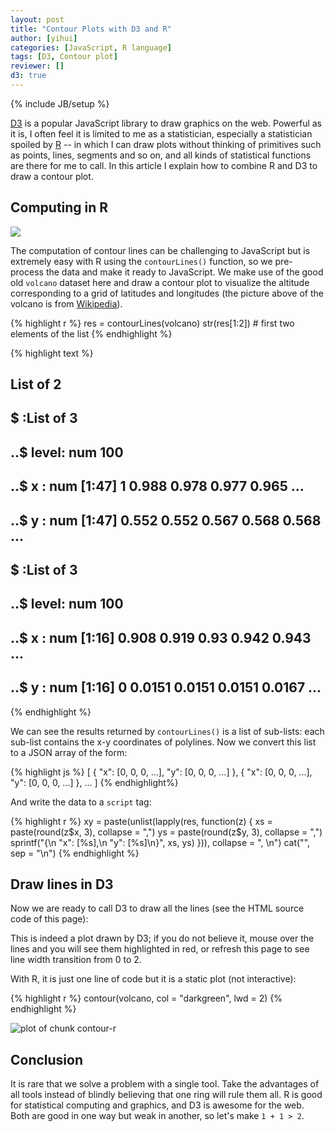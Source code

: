 ```yaml
---
layout: post
title: "Contour Plots with D3 and R"
author: [yihui]
categories: [JavaScript, R language]
tags: [D3, Contour plot]
reviewer: []
d3: true
---
```

{% include JB/setup %}

[D3](https://github.com/mbostock/d3) is a popular JavaScript library to draw graphics on the web. Powerful as it is, I often feel it is limited to me as a statistician, especially a statistician spoiled by [R](http://www.r-project.org) -- in which I can draw plots without thinking of primitives such as points, lines, segments and so on, and all kinds of statistical functions are there for me to call. In this article I explain how to combine R and D3 to draw a contour plot.

## Computing in R

![](http://upload.wikimedia.org/wikipedia/commons/thumb/6/62/Mount_Eden.jpg/320px-Mount_Eden.jpg)

The computation of contour lines can be challenging to JavaScript but is extremely easy with R using the `contourLines()` function, so we pre-process the data and make it ready to JavaScript. We make use of the good old `volcano` dataset here and draw a contour plot to visualize the altitude corresponding to a grid of latitudes and longitudes (the picture above of the volcano is from [Wikipedia](http://en.wikipedia.org/wiki/Mount_Eden)).


{% highlight r %}
res = contourLines(volcano)
str(res[1:2])  # first two elements of the list
{% endhighlight %}



{% highlight text %}
## List of 2
##  $ :List of 3
##   ..$ level: num 100
##   ..$ x    : num [1:47] 1 0.988 0.978 0.977 0.965 ...
##   ..$ y    : num [1:47] 0.552 0.552 0.567 0.568 0.568 ...
##  $ :List of 3
##   ..$ level: num 100
##   ..$ x    : num [1:16] 0.908 0.919 0.93 0.942 0.943 ...
##   ..$ y    : num [1:16] 0 0.0151 0.0151 0.0151 0.0167 ...
{% endhighlight %}


We can see the results returned by `contourLines()` is a list of sub-lists: each sub-list contains the x-y coordinates of polylines. Now we convert this list to a JSON array of the form:

{% highlight js %}
[
{
  "x": [0, 0, 0, ...],
  "y": [0, 0, 0, ...]
},
{
  "x": [0, 0, 0, ...],
  "y": [0, 0, 0, ...]
},
...
]
{% endhighlight%}

And write the data to a `script` tag:


{% highlight r %}
xy = paste(unlist(lapply(res, function(z) {
    xs = paste(round(z$x, 3), collapse = ",")
    ys = paste(round(z$y, 3), collapse = ",")
    sprintf("{\n  \"x\": [%s],\n  \"y\": [%s]\n}", xs, ys)
})), collapse = ", \n")
cat("<script>", sprintf("var data = [%s]", xy), "</script>", 
    sep = "\n")
{% endhighlight %}

<script>
var data = [{
  "x": [1,0.988,0.978,0.977,0.965,0.955,0.953,0.943,0.942,0.931,0.93,0.92,0.919,0.908,0.907,0.896,0.895,0.884,0.884,0.872,0.872,0.861,0.86,0.849,0.849,0.837,0.837,0.826,0.826,0.815,0.815,0.814,0.803,0.802,0.792,0.792,0.792,0.791,0.78,0.78,0.78,0.78,0.779,0.769,0.769,0.769,0.769],
  "y": [0.552,0.552,0.567,0.568,0.568,0.583,0.585,0.6,0.602,0.617,0.618,0.633,0.635,0.65,0.652,0.667,0.667,0.683,0.684,0.7,0.701,0.717,0.717,0.733,0.734,0.75,0.751,0.767,0.767,0.783,0.8,0.802,0.817,0.818,0.833,0.85,0.867,0.868,0.883,0.9,0.917,0.933,0.935,0.95,0.967,0.983,1]
}, 
{
  "x": [0.908,0.919,0.93,0.942,0.943,0.943,0.943,0.953,0.955,0.965,0.966,0.977,0.978,0.988,0.989,1],
  "y": [0,0.015,0.015,0.015,0.017,0.033,0.05,0.065,0.067,0.082,0.083,0.098,0.1,0.115,0.117,0.132]
}, 
{
  "x": [1,0.989,0.988,0.977,0.966,0.966,0.977,0.978,0.988,0.989,1],
  "y": [0.168,0.183,0.185,0.185,0.2,0.217,0.232,0.233,0.248,0.25,0.265]
}, 
{
  "x": [0.127,0.116,0.115,0.115,0.105,0.104,0.104,0.104,0.104,0.105,0.115,0.115,0.116,0.105,0.104,0.104,0.093,0.092,0.089,0.081,0.081,0.073,0.07,0.064,0.058,0.058,0.058,0.052,0.049,0.047,0.046,0.041,0.035,0.035,0.031,0.023,0.023,0.02,0.015,0.012,0.011,0.011,0.011,0.011,0],
  "y": [0,0.015,0.017,0.033,0.048,0.05,0.067,0.083,0.1,0.102,0.117,0.133,0.15,0.166,0.167,0.183,0.199,0.2,0.217,0.233,0.233,0.25,0.258,0.267,0.282,0.283,0.3,0.317,0.333,0.348,0.35,0.367,0.383,0.383,0.4,0.416,0.417,0.433,0.45,0.465,0.467,0.483,0.5,0.517,0.533]
}, 
{
  "x": [0,0.011,0.011,0.011,0.012,0.017,0.023,0.022,0.022,0.022,0.023,0.034,0.035,0.045,0.045,0.045,0.047,0.057,0.058,0.069,0.07,0.08,0.081,0.092,0.093,0.104,0.105,0.116,0.128,0.14,0.15,0.151,0.163,0.174,0.186,0.198,0.209,0.221,0.232,0.233,0.244,0.256,0.267,0.279,0.291,0.301,0.302,0.313],
  "y": [0.651,0.667,0.683,0.7,0.702,0.717,0.733,0.75,0.767,0.783,0.785,0.8,0.802,0.817,0.833,0.85,0.852,0.867,0.868,0.883,0.885,0.9,0.902,0.917,0.918,0.933,0.935,0.935,0.935,0.935,0.95,0.951,0.951,0.951,0.951,0.951,0.951,0.951,0.967,0.967,0.967,0.967,0.967,0.967,0.968,0.983,0.985,1]
}, 
{
  "x": [0.833,0.837,0.84,0.843,0.843,0.846,0.849,0.849,0.849,0.855,0.858,0.858,0.86,0.866,0.872,0.878,0.88,0.872,0.872,0.869,0.866,0.864,0.861,0.864,0.869,0.872,0.872,0.878,0.882,0.884,0.884,0.895,0.896,0.907,0.919,0.92,0.93,0.942,0.943,0.943,0.953,0.955,0.955,0.953,0.943,0.942,0.931,0.93,0.919,0.908,0.907,0.896,0.895,0.884,0.884,0.876,0.873,0.872,0.86,0.849,0.838,0.837,0.827,0.826,0.815,0.814,0.808,0.802,0.797,0.797,0.791,0.785,0.779,0.779,0.767,0.76,0.756,0.752,0.745,0.744,0.733,0.722,0.721,0.72,0.709,0.698,0.687,0.686,0.674,0.664,0.663,0.651,0.641,0.64,0.628,0.617,0.616,0.606,0.605,0.594,0.593,0.582,0.581,0.571,0.57,0.558,0.547,0.535,0.524,0.523,0.512,0.5,0.489,0.488,0.477,0.465,0.455,0.453,0.442,0.43,0.42,0.419,0.407,0.395,0.384,0.373],
  "y": [0,0.008,0.017,0.033,0.05,0.067,0.082,0.083,0.1,0.117,0.133,0.15,0.158,0.167,0.175,0.183,0.2,0.217,0.218,0.233,0.25,0.267,0.283,0.3,0.317,0.332,0.333,0.35,0.367,0.382,0.383,0.399,0.4,0.416,0.416,0.417,0.432,0.432,0.433,0.45,0.465,0.467,0.483,0.485,0.5,0.502,0.517,0.517,0.522,0.533,0.534,0.55,0.551,0.567,0.567,0.583,0.6,0.601,0.606,0.608,0.617,0.618,0.633,0.635,0.65,0.652,0.667,0.672,0.683,0.7,0.706,0.717,0.733,0.734,0.742,0.75,0.758,0.767,0.783,0.784,0.794,0.8,0.801,0.8,0.797,0.796,0.8,0.801,0.802,0.817,0.817,0.818,0.833,0.834,0.835,0.85,0.852,0.867,0.868,0.883,0.885,0.9,0.902,0.917,0.918,0.917,0.918,0.925,0.933,0.934,0.935,0.935,0.95,0.951,0.951,0.952,0.967,0.968,0.968,0.968,0.983,0.985,0.985,0.985,0.985,1]
}, 
{
  "x": [0.396,0.407,0.408,0.419,0.43,0.442,0.453,0.455,0.465,0.476,0.477,0.487,0.488,0.499],
  "y": [0,0.015,0.017,0.025,0.025,0.028,0.033,0.033,0.042,0.033,0.032,0.017,0.015,0]
}, 
{
  "x": [0.197,0.186,0.185,0.185,0.182,0.174,0.174,0.171,0.169,0.167,0.163,0.162,0.157,0.151,0.145,0.14,0.134,0.128,0.124,0.116,0.114,0.109,0.105,0.104,0.099,0.093,0.093,0.086,0.081,0.081,0.076,0.07,0.07,0.067,0.064,0.061,0.058,0.054,0.047,0.044,0.041,0.044,0.038,0.035,0.035,0.033,0.031,0.027,0.025,0.025,0.023,0.021,0.021,0.023,0.023,0.027,0.031,0.035,0.035,0.042,0.047,0.05,0.058,0.066,0.07,0.076,0.081,0.087,0.093,0.097,0.104,0.105,0.112,0.116,0.12,0.128,0.138,0.14,0.151,0.157,0.163,0.174,0.174,0.186,0.198,0.209,0.212,0.221,0.233,0.244,0.246,0.253,0.256,0.267,0.279,0.291,0.302,0.314,0.326,0.337,0.349,0.36,0.372,0.378,0.384,0.395,0.407,0.408,0.419,0.424,0.43,0.442,0.442,0.453,0.459,0.465,0.477,0.488,0.489,0.5,0.512,0.523,0.524,0.535,0.547,0.558,0.57,0.571,0.581,0.582,0.593,0.594,0.605,0.605,0.616,0.628,0.64,0.651,0.663,0.674,0.686,0.698,0.709,0.721,0.721,0.73,0.733,0.74,0.744,0.748,0.756,0.756,0.767,0.768,0.771,0.775,0.779,0.779,0.785,0.791,0.791,0.797,0.802,0.803,0.814,0.815,0.82,0.826,0.831,0.837,0.843,0.849,0.849,0.85,0.86,0.861,0.864,0.865,0.865,0.864,0.86,0.858,0.854,0.849,0.849,0.846,0.843,0.843,0.843,0.847,0.849,0.85,0.849,0.849,0.846,0.84,0.837,0.833,0.826,0.826,0.82,0.814,0.814,0.808,0.803,0.803,0.802,0.791,0.79,0.779,0.767,0.766,0.756,0.755,0.744,0.743,0.733,0.721,0.709,0.698,0.686,0.674,0.673,0.663,0.651,0.641,0.64,0.628,0.616,0.606,0.605,0.594,0.593,0.581,0.58,0.57,0.558,0.557,0.547,0.535,0.523,0.522,0.512,0.5,0.488,0.487,0.477,0.465,0.453,0.442,0.43,0.42,0.419,0.407,0.396,0.395,0.384,0.384,0.373,0.372,0.361,0.36,0.349,0.349,0.338,0.337,0.326,0.326,0.314,0.303],
  "y": [0,0.016,0.017,0.033,0.05,0.066,0.067,0.083,0.1,0.117,0.132,0.133,0.15,0.158,0.167,0.175,0.183,0.192,0.2,0.211,0.217,0.233,0.249,0.25,0.267,0.283,0.283,0.3,0.316,0.317,0.333,0.349,0.35,0.367,0.383,0.4,0.408,0.417,0.428,0.433,0.45,0.467,0.483,0.498,0.5,0.517,0.533,0.55,0.567,0.583,0.592,0.6,0.617,0.633,0.634,0.65,0.667,0.683,0.684,0.7,0.711,0.717,0.725,0.733,0.739,0.75,0.758,0.767,0.778,0.783,0.8,0.801,0.817,0.825,0.833,0.844,0.85,0.851,0.862,0.867,0.871,0.883,0.884,0.884,0.887,0.896,0.9,0.91,0.912,0.915,0.917,0.933,0.936,0.936,0.936,0.936,0.936,0.939,0.94,0.943,0.947,0.943,0.938,0.933,0.931,0.925,0.917,0.917,0.906,0.9,0.894,0.884,0.883,0.872,0.867,0.861,0.856,0.851,0.85,0.835,0.834,0.834,0.833,0.818,0.818,0.818,0.817,0.817,0.802,0.8,0.785,0.783,0.767,0.767,0.756,0.751,0.751,0.75,0.751,0.756,0.758,0.762,0.757,0.75,0.75,0.733,0.728,0.717,0.708,0.7,0.684,0.683,0.667,0.667,0.65,0.633,0.618,0.617,0.6,0.585,0.583,0.567,0.552,0.55,0.535,0.533,0.517,0.508,0.5,0.492,0.483,0.468,0.467,0.45,0.435,0.433,0.417,0.4,0.383,0.367,0.356,0.35,0.333,0.317,0.316,0.3,0.283,0.267,0.25,0.233,0.225,0.217,0.2,0.198,0.183,0.167,0.158,0.15,0.133,0.132,0.117,0.1,0.098,0.083,0.067,0.05,0.049,0.048,0.05,0.065,0.065,0.067,0.082,0.083,0.098,0.1,0.115,0.116,0.116,0.116,0.115,0.116,0.117,0.122,0.125,0.117,0.116,0.115,0.115,0.1,0.098,0.083,0.082,0.082,0.083,0.098,0.098,0.1,0.115,0.115,0.116,0.117,0.132,0.132,0.133,0.133,0.148,0.148,0.149,0.148,0.148,0.133,0.133,0.132,0.117,0.116,0.1,0.099,0.083,0.083,0.067,0.066,0.05,0.049,0.033,0.033,0.017,0.016,0.011,0]
}, 
{
  "x": [0.047,0.045,0.047,0.048,0.047,0.046,0.045,0.044,0.042,0.042,0.044,0.046,0.047,0.051,0.058,0.06,0.07,0.072,0.081,0.081,0.091,0.093,0.104,0.105,0.116,0.119,0.126,0.128,0.136,0.14,0.147,0.151,0.162,0.163,0.174,0.18,0.186,0.198,0.206,0.209,0.221,0.223,0.233,0.244,0.244,0.256,0.267,0.279,0.291,0.302,0.314,0.326,0.336,0.337,0.338,0.349,0.36,0.372,0.384,0.384,0.395,0.398,0.407,0.407,0.419,0.419,0.43,0.442,0.442,0.453,0.461,0.465,0.471,0.477,0.477,0.484,0.488,0.489,0.5,0.501,0.512,0.513,0.523,0.535,0.547,0.558,0.558,0.57,0.581,0.582,0.593,0.605,0.616,0.628,0.638,0.64,0.651,0.663,0.674,0.685,0.686,0.698,0.698,0.709,0.715,0.721,0.723,0.727,0.733,0.733,0.736,0.736,0.736,0.736,0.736,0.738,0.744,0.745,0.75,0.756,0.756,0.765,0.767,0.771,0.779,0.78,0.791,0.792,0.802,0.808,0.814,0.814,0.822,0.826,0.829,0.833,0.834,0.834,0.831,0.829,0.826,0.824,0.821,0.822,0.824,0.823,0.814,0.803,0.802,0.791,0.785,0.779,0.769,0.767,0.756,0.744,0.733,0.721,0.709,0.698,0.686,0.674,0.663,0.651,0.64,0.628,0.627,0.616,0.605,0.593,0.581,0.57,0.558,0.557,0.547,0.535,0.523,0.512,0.5,0.499,0.488,0.477,0.465,0.453,0.442,0.431,0.43,0.419,0.411,0.407,0.399,0.395,0.384,0.384,0.372,0.368,0.36,0.358,0.352,0.349,0.338,0.337,0.326,0.322,0.314,0.308,0.302,0.295,0.291,0.279,0.267,0.266,0.256,0.244,0.233,0.232,0.231,0.227,0.221,0.22,0.215,0.209,0.209,0.209,0.198,0.197,0.19,0.186,0.174,0.174,0.163,0.159,0.151,0.143,0.14,0.131,0.128,0.122,0.118,0.116,0.11,0.106,0.105,0.099,0.095,0.093,0.093,0.088,0.085,0.083,0.081,0.078,0.072,0.07,0.069,0.06,0.058,0.05,0.047],
  "y": [0.511,0.517,0.525,0.533,0.548,0.55,0.567,0.583,0.6,0.617,0.633,0.65,0.651,0.667,0.679,0.683,0.697,0.7,0.717,0.717,0.733,0.737,0.75,0.75,0.762,0.767,0.783,0.789,0.8,0.806,0.817,0.821,0.833,0.834,0.846,0.85,0.853,0.86,0.867,0.869,0.881,0.883,0.891,0.9,0.9,0.907,0.911,0.911,0.91,0.911,0.912,0.914,0.917,0.917,0.917,0.914,0.911,0.907,0.9,0.9,0.889,0.883,0.867,0.867,0.851,0.85,0.844,0.834,0.833,0.825,0.817,0.808,0.8,0.785,0.783,0.767,0.752,0.75,0.735,0.733,0.718,0.717,0.702,0.701,0.706,0.717,0.717,0.717,0.717,0.717,0.708,0.708,0.711,0.712,0.717,0.717,0.722,0.727,0.729,0.733,0.734,0.734,0.733,0.721,0.717,0.706,0.7,0.683,0.667,0.667,0.65,0.633,0.617,0.6,0.583,0.567,0.552,0.55,0.533,0.518,0.517,0.5,0.492,0.483,0.467,0.467,0.451,0.45,0.442,0.433,0.418,0.417,0.4,0.392,0.383,0.367,0.35,0.333,0.317,0.3,0.289,0.283,0.267,0.25,0.233,0.217,0.204,0.2,0.199,0.189,0.183,0.175,0.167,0.166,0.161,0.161,0.158,0.158,0.154,0.154,0.157,0.158,0.16,0.163,0.164,0.166,0.167,0.172,0.172,0.178,0.178,0.183,0.183,0.183,0.189,0.189,0.194,0.199,0.199,0.2,0.204,0.204,0.208,0.208,0.207,0.2,0.2,0.192,0.183,0.178,0.167,0.162,0.15,0.15,0.138,0.133,0.122,0.117,0.1,0.096,0.083,0.083,0.072,0.067,0.056,0.05,0.044,0.033,0.029,0.028,0.033,0.033,0.042,0.049,0.049,0.05,0.067,0.083,0.098,0.1,0.117,0.132,0.133,0.15,0.166,0.167,0.183,0.189,0.199,0.2,0.211,0.217,0.225,0.233,0.238,0.25,0.254,0.267,0.283,0.288,0.3,0.317,0.321,0.333,0.35,0.365,0.367,0.383,0.4,0.417,0.425,0.433,0.45,0.465,0.467,0.483,0.487,0.5,0.511]
}, 
{
  "x": [0.07,0.07,0.065,0.065,0.066,0.067,0.07,0.069,0.069,0.069,0.07,0.074,0.078,0.081,0.085,0.093,0.099,0.105,0.116,0.116,0.128,0.128,0.139,0.14,0.151,0.151,0.159,0.163,0.169,0.174,0.182,0.186,0.195,0.198,0.209,0.213,0.221,0.232,0.233,0.244,0.256,0.267,0.279,0.291,0.301,0.302,0.314,0.326,0.337,0.349,0.36,0.361,0.372,0.373,0.384,0.395,0.396,0.407,0.415,0.419,0.43,0.431,0.442,0.442,0.449,0.451,0.451,0.453,0.454,0.457,0.462,0.465,0.477,0.477,0.488,0.492,0.5,0.5,0.509,0.512,0.523,0.535,0.547,0.557,0.558,0.57,0.581,0.592,0.593,0.605,0.616,0.627,0.628,0.64,0.651,0.651,0.663,0.674,0.686,0.687,0.698,0.699,0.698,0.698,0.698,0.698,0.687,0.686,0.674,0.664,0.664,0.664,0.674,0.675,0.675,0.686,0.687,0.698,0.703,0.709,0.721,0.733,0.734,0.744,0.756,0.758,0.765,0.767,0.771,0.779,0.779,0.787,0.791,0.795,0.802,0.803,0.805,0.806,0.806,0.805,0.804,0.803,0.802,0.792,0.791,0.779,0.769,0.767,0.756,0.744,0.733,0.721,0.71,0.709,0.698,0.686,0.685,0.674,0.663,0.651,0.65,0.64,0.628,0.616,0.605,0.604,0.593,0.581,0.57,0.558,0.547,0.535,0.523,0.512,0.5,0.488,0.477,0.465,0.453,0.442,0.43,0.426,0.419,0.408,0.407,0.395,0.384,0.378,0.372,0.364,0.36,0.355,0.349,0.341,0.337,0.326,0.326,0.315,0.314,0.302,0.292,0.291,0.279,0.279,0.267,0.267,0.26,0.256,0.25,0.244,0.244,0.233,0.232,0.224,0.221,0.212,0.209,0.198,0.186,0.174,0.172,0.163,0.157,0.151,0.14,0.139,0.131,0.128,0.124,0.12,0.116,0.115,0.111,0.108,0.105,0.105,0.103,0.101,0.096,0.094,0.093,0.09,0.081,0.079,0.07],
  "y": [0.5,0.5,0.517,0.533,0.55,0.567,0.583,0.6,0.617,0.633,0.635,0.65,0.667,0.675,0.683,0.694,0.7,0.704,0.717,0.717,0.733,0.734,0.75,0.751,0.767,0.767,0.783,0.789,0.8,0.808,0.817,0.821,0.833,0.836,0.846,0.85,0.856,0.867,0.867,0.87,0.875,0.88,0.88,0.881,0.883,0.884,0.888,0.888,0.887,0.886,0.884,0.883,0.867,0.867,0.86,0.85,0.85,0.839,0.833,0.83,0.817,0.817,0.8,0.8,0.783,0.767,0.75,0.735,0.733,0.717,0.7,0.694,0.684,0.683,0.672,0.667,0.651,0.65,0.633,0.628,0.628,0.625,0.628,0.633,0.634,0.639,0.642,0.65,0.651,0.656,0.652,0.667,0.667,0.667,0.683,0.684,0.684,0.684,0.684,0.683,0.668,0.667,0.65,0.633,0.617,0.616,0.6,0.599,0.598,0.583,0.567,0.55,0.535,0.533,0.517,0.501,0.5,0.492,0.483,0.478,0.475,0.467,0.467,0.461,0.456,0.45,0.433,0.425,0.417,0.401,0.4,0.383,0.375,0.367,0.351,0.35,0.333,0.317,0.3,0.283,0.267,0.25,0.248,0.233,0.233,0.222,0.217,0.216,0.213,0.211,0.206,0.206,0.2,0.199,0.199,0.2,0.2,0.208,0.208,0.216,0.217,0.222,0.228,0.233,0.233,0.233,0.239,0.239,0.239,0.239,0.239,0.239,0.239,0.242,0.244,0.244,0.246,0.246,0.25,0.246,0.238,0.233,0.225,0.217,0.216,0.213,0.206,0.2,0.194,0.183,0.175,0.167,0.161,0.15,0.144,0.133,0.133,0.117,0.116,0.106,0.1,0.099,0.099,0.1,0.116,0.117,0.133,0.142,0.15,0.165,0.167,0.183,0.183,0.2,0.204,0.217,0.219,0.227,0.229,0.231,0.233,0.242,0.25,0.258,0.266,0.267,0.283,0.29,0.3,0.317,0.329,0.333,0.35,0.367,0.383,0.383,0.4,0.417,0.433,0.45,0.456,0.467,0.481,0.483,0.5]
}, 
{
  "x": [0.093,0.089,0.088,0.091,0.091,0.093,0.093,0.094,0.097,0.101,0.105,0.107,0.112,0.116,0.119,0.124,0.128,0.131,0.14,0.145,0.151,0.157,0.163,0.167,0.174,0.178,0.186,0.19,0.198,0.202,0.209,0.221,0.225,0.233,0.244,0.248,0.256,0.267,0.279,0.279,0.291,0.302,0.314,0.326,0.337,0.349,0.355,0.36,0.372,0.381,0.384,0.395,0.401,0.407,0.416,0.419,0.422,0.426,0.429,0.43,0.434,0.434,0.436,0.439,0.442,0.442,0.453,0.461,0.465,0.477,0.477,0.485,0.488,0.5,0.5,0.512,0.512,0.523,0.535,0.547,0.558,0.57,0.576,0.581,0.593,0.594,0.605,0.605,0.61,0.616,0.617,0.628,0.628,0.636,0.64,0.651,0.652,0.663,0.674,0.686,0.698,0.698,0.709,0.721,0.722,0.733,0.744,0.745,0.756,0.756,0.756,0.757,0.757,0.767,0.768,0.767,0.757,0.756,0.756,0.745,0.744,0.733,0.721,0.709,0.708,0.698,0.686,0.685,0.674,0.663,0.651,0.64,0.628,0.616,0.605,0.593,0.581,0.57,0.558,0.557,0.547,0.535,0.523,0.512,0.5,0.488,0.477,0.465,0.455,0.453,0.442,0.43,0.419,0.408,0.407,0.395,0.384,0.373,0.372,0.366,0.36,0.353,0.349,0.341,0.337,0.326,0.32,0.314,0.308,0.302,0.291,0.279,0.273,0.267,0.256,0.255,0.244,0.24,0.233,0.221,0.221,0.209,0.198,0.192,0.186,0.174,0.163,0.163,0.151,0.149,0.14,0.139,0.134,0.13,0.13,0.128,0.126,0.123,0.12,0.116,0.116,0.109,0.105,0.105,0.103,0.098,0.093],
  "y": [0.494,0.5,0.517,0.533,0.55,0.567,0.568,0.583,0.6,0.617,0.625,0.633,0.65,0.658,0.667,0.683,0.694,0.7,0.71,0.717,0.725,0.733,0.742,0.75,0.762,0.767,0.778,0.783,0.794,0.8,0.807,0.814,0.817,0.825,0.831,0.833,0.84,0.845,0.85,0.85,0.855,0.861,0.863,0.86,0.86,0.853,0.85,0.848,0.84,0.833,0.831,0.822,0.817,0.81,0.8,0.792,0.783,0.767,0.75,0.744,0.733,0.717,0.7,0.683,0.668,0.667,0.658,0.65,0.646,0.634,0.633,0.617,0.611,0.6,0.6,0.584,0.583,0.572,0.572,0.572,0.572,0.572,0.567,0.561,0.551,0.55,0.535,0.533,0.517,0.502,0.5,0.484,0.483,0.467,0.458,0.451,0.45,0.435,0.435,0.434,0.434,0.433,0.417,0.417,0.417,0.402,0.401,0.4,0.384,0.383,0.367,0.35,0.333,0.318,0.317,0.315,0.3,0.283,0.282,0.267,0.266,0.266,0.266,0.266,0.267,0.282,0.283,0.283,0.298,0.298,0.299,0.299,0.299,0.294,0.289,0.289,0.289,0.292,0.299,0.3,0.303,0.306,0.311,0.311,0.316,0.316,0.311,0.306,0.3,0.299,0.289,0.289,0.288,0.283,0.283,0.283,0.278,0.267,0.265,0.25,0.244,0.233,0.228,0.217,0.211,0.204,0.2,0.192,0.183,0.175,0.175,0.175,0.183,0.187,0.199,0.2,0.21,0.217,0.224,0.233,0.233,0.245,0.248,0.25,0.254,0.26,0.266,0.267,0.281,0.283,0.3,0.3,0.317,0.333,0.35,0.358,0.367,0.383,0.4,0.416,0.417,0.433,0.449,0.45,0.467,0.483,0.494]
}, 
{
  "x": [0.326,0.323,0.326,0.327,0.337,0.348,0.349,0.352,0.349,0.343,0.337,0.331,0.326],
  "y": [0.542,0.55,0.565,0.567,0.575,0.567,0.565,0.55,0.542,0.533,0.529,0.533,0.542]
}, 
{
  "x": [0.116,0.114,0.11,0.108,0.109,0.11,0.109,0.109,0.116,0.116,0.123,0.128,0.13,0.134,0.138,0.14,0.147,0.151,0.163,0.163,0.172,0.174,0.181,0.186,0.195,0.198,0.206,0.209,0.221,0.221,0.233,0.237,0.244,0.255,0.256,0.267,0.279,0.291,0.301,0.302,0.314,0.326,0.337,0.345,0.349,0.36,0.366,0.372,0.384,0.384,0.395,0.396,0.407,0.407,0.409,0.414,0.414,0.413,0.411,0.41,0.419,0.419,0.43,0.434,0.442,0.448,0.453,0.457,0.465,0.466,0.477,0.477,0.485,0.488,0.489,0.494,0.5,0.512,0.523,0.535,0.541,0.547,0.558,0.57,0.57,0.581,0.582,0.585,0.59,0.593,0.594,0.597,0.599,0.601,0.601,0.594,0.593,0.59,0.587,0.581,0.57,0.558,0.552,0.547,0.535,0.523,0.523,0.512,0.5,0.488,0.478,0.477,0.465,0.454,0.453,0.442,0.43,0.419,0.407,0.395,0.384,0.373,0.372,0.361,0.36,0.349,0.349,0.338,0.337,0.326,0.326,0.314,0.303,0.302,0.291,0.279,0.267,0.256,0.253,0.244,0.24,0.233,0.225,0.221,0.209,0.209,0.198,0.186,0.174,0.163,0.163,0.151,0.15,0.149,0.148,0.145,0.141,0.14,0.138,0.135,0.13,0.128,0.128,0.119,0.116],
  "y": [0.475,0.483,0.5,0.517,0.533,0.55,0.567,0.583,0.6,0.601,0.617,0.628,0.633,0.65,0.667,0.672,0.683,0.687,0.7,0.7,0.717,0.721,0.733,0.74,0.75,0.754,0.767,0.77,0.783,0.784,0.794,0.8,0.808,0.817,0.817,0.819,0.825,0.831,0.833,0.834,0.834,0.835,0.838,0.833,0.831,0.822,0.817,0.811,0.8,0.8,0.784,0.783,0.767,0.767,0.75,0.733,0.717,0.7,0.683,0.667,0.651,0.65,0.638,0.633,0.622,0.617,0.608,0.6,0.584,0.583,0.567,0.567,0.55,0.535,0.533,0.517,0.508,0.506,0.501,0.508,0.517,0.522,0.525,0.518,0.517,0.501,0.5,0.483,0.467,0.452,0.45,0.433,0.417,0.4,0.383,0.367,0.365,0.35,0.333,0.329,0.329,0.33,0.333,0.337,0.343,0.35,0.35,0.361,0.356,0.354,0.35,0.35,0.343,0.333,0.333,0.333,0.333,0.333,0.333,0.329,0.323,0.317,0.316,0.3,0.3,0.283,0.283,0.267,0.266,0.25,0.249,0.238,0.233,0.233,0.233,0.233,0.229,0.23,0.233,0.246,0.25,0.258,0.267,0.27,0.283,0.283,0.292,0.296,0.3,0.3,0.3,0.313,0.317,0.333,0.35,0.367,0.383,0.392,0.4,0.417,0.433,0.448,0.45,0.467,0.475]
}, 
{
  "x": [0.302,0.295,0.294,0.291,0.291,0.295,0.299,0.302,0.31,0.314,0.326,0.337,0.349,0.355,0.36,0.368,0.372,0.374,0.378,0.381,0.38,0.372,0.372,0.363,0.36,0.349,0.337,0.326,0.314,0.303,0.302],
  "y": [0.501,0.517,0.533,0.55,0.567,0.583,0.6,0.606,0.617,0.621,0.622,0.623,0.619,0.617,0.611,0.6,0.592,0.583,0.567,0.55,0.533,0.517,0.517,0.5,0.494,0.488,0.484,0.484,0.489,0.5,0.501]
}, 
{
  "x": [0.14,0.139,0.134,0.132,0.134,0.134,0.137,0.14,0.142,0.149,0.151,0.155,0.163,0.169,0.174,0.182,0.186,0.194,0.198,0.203,0.209,0.212,0.221,0.224,0.233,0.235,0.244,0.25,0.256,0.267,0.279,0.279,0.291,0.302,0.313,0.314,0.326,0.337,0.341,0.349,0.355,0.36,0.366,0.372,0.374,0.379,0.384,0.384,0.391,0.391,0.391,0.388,0.384,0.384,0.384,0.372,0.371,0.36,0.349,0.337,0.336,0.326,0.314,0.303,0.302,0.291,0.283,0.279,0.273,0.268,0.267,0.265,0.264,0.264,0.264,0.265,0.267,0.27,0.279,0.279,0.288,0.291,0.302,0.308,0.314,0.326,0.337,0.349,0.359,0.36,0.372,0.378,0.384,0.388,0.395,0.395,0.404,0.407,0.407,0.407,0.407,0.419,0.419,0.43,0.431,0.442,0.443,0.453,0.465,0.469,0.47,0.471,0.474,0.477,0.477,0.477,0.477,0.474,0.469,0.465,0.454,0.453,0.442,0.43,0.42,0.419,0.407,0.395,0.384,0.373,0.372,0.36,0.352,0.349,0.341,0.337,0.329,0.326,0.314,0.308,0.302,0.291,0.279,0.267,0.256,0.255,0.244,0.233,0.221,0.221,0.209,0.202,0.198,0.186,0.185,0.174,0.174,0.163,0.163,0.161,0.159,0.157,0.155,0.151,0.151,0.148,0.144,0.141,0.14],
  "y": [0.515,0.517,0.533,0.55,0.567,0.583,0.6,0.608,0.617,0.633,0.642,0.65,0.658,0.667,0.675,0.683,0.689,0.7,0.706,0.717,0.728,0.733,0.746,0.75,0.762,0.767,0.779,0.783,0.787,0.793,0.8,0.8,0.807,0.814,0.817,0.817,0.817,0.819,0.817,0.806,0.8,0.794,0.783,0.772,0.767,0.75,0.734,0.733,0.717,0.7,0.683,0.667,0.65,0.633,0.633,0.633,0.633,0.639,0.647,0.65,0.65,0.653,0.654,0.65,0.65,0.64,0.633,0.628,0.617,0.6,0.598,0.583,0.567,0.55,0.533,0.517,0.508,0.5,0.484,0.483,0.467,0.462,0.454,0.45,0.447,0.442,0.438,0.446,0.45,0.45,0.461,0.467,0.475,0.483,0.5,0.501,0.517,0.533,0.55,0.567,0.567,0.567,0.567,0.551,0.55,0.534,0.533,0.529,0.522,0.517,0.5,0.483,0.467,0.452,0.45,0.433,0.432,0.417,0.4,0.394,0.383,0.383,0.375,0.371,0.367,0.366,0.366,0.363,0.357,0.35,0.35,0.343,0.333,0.328,0.317,0.311,0.3,0.297,0.288,0.283,0.279,0.278,0.275,0.278,0.283,0.283,0.292,0.297,0.3,0.3,0.31,0.317,0.322,0.333,0.333,0.349,0.35,0.366,0.367,0.383,0.4,0.417,0.433,0.449,0.45,0.467,0.483,0.5,0.515]
}, 
{
  "x": [0.395,0.395,0.395,0.396,0.395],
  "y": [0.599,0.6,0.602,0.6,0.599]
}, 
{
  "x": [0.535,0.534,0.534,0.534,0.535,0.546,0.547,0.558,0.559,0.57,0.57,0.57,0.57,0.57,0.57,0.559,0.558,0.557,0.547,0.545,0.535],
  "y": [0.398,0.4,0.417,0.433,0.434,0.45,0.451,0.452,0.45,0.434,0.433,0.417,0.4,0.383,0.383,0.367,0.366,0.367,0.382,0.383,0.398]
}, 
{
  "x": [0.163,0.163,0.158,0.154,0.156,0.157,0.158,0.163,0.163,0.171,0.174,0.174,0.186,0.189,0.197,0.198,0.207,0.209,0.218,0.221,0.23,0.233,0.241,0.244,0.255,0.256,0.267,0.279,0.29,0.291,0.302,0.314,0.315,0.326,0.337,0.338,0.349,0.349,0.349,0.349,0.337,0.327,0.326,0.325,0.314,0.302,0.291,0.28,0.279,0.267,0.265,0.262,0.256,0.256,0.254,0.251,0.249,0.248,0.248,0.247,0.247,0.248,0.25,0.253,0.256,0.265,0.267,0.27,0.279,0.28,0.291,0.302,0.303,0.314,0.326,0.327,0.327,0.327,0.326,0.315,0.314,0.303,0.302,0.291,0.279,0.267,0.256,0.25,0.244,0.233,0.227,0.221,0.209,0.198,0.194,0.186,0.186,0.178,0.174,0.174,0.173,0.172,0.17,0.167,0.163],
  "y": [0.498,0.5,0.517,0.533,0.55,0.567,0.583,0.6,0.601,0.617,0.633,0.634,0.644,0.65,0.667,0.667,0.683,0.688,0.7,0.704,0.717,0.721,0.733,0.737,0.75,0.75,0.752,0.752,0.767,0.767,0.767,0.768,0.767,0.751,0.751,0.75,0.735,0.733,0.717,0.715,0.715,0.7,0.699,0.7,0.716,0.716,0.715,0.7,0.699,0.698,0.683,0.667,0.65,0.648,0.633,0.617,0.6,0.583,0.567,0.55,0.533,0.517,0.5,0.483,0.479,0.467,0.458,0.45,0.434,0.433,0.422,0.417,0.417,0.402,0.402,0.4,0.383,0.367,0.365,0.35,0.348,0.333,0.333,0.333,0.328,0.328,0.329,0.333,0.339,0.346,0.35,0.353,0.361,0.363,0.367,0.383,0.383,0.4,0.415,0.417,0.433,0.45,0.467,0.483,0.498]
}, 
{
  "x": [0.419,0.418,0.418,0.419,0.429,0.429,0.43,0.442,0.442,0.443,0.443,0.442,0.431,0.43,0.419],
  "y": [0.416,0.417,0.433,0.435,0.45,0.467,0.468,0.468,0.467,0.45,0.433,0.432,0.417,0.416,0.416]
}, 
{
  "x": [0.198,0.197,0.197,0.192,0.197,0.197,0.198,0.209,0.209,0.209,0.221,0.221,0.233,0.233,0.233,0.233,0.234,0.233,0.233,0.233,0.229,0.228,0.23,0.233,0.233,0.234,0.235,0.24,0.244,0.245,0.245,0.256,0.256,0.256,0.245,0.244,0.243,0.233,0.231,0.221,0.22,0.209,0.209,0.205,0.202,0.201,0.201,0.202,0.198],
  "y": [0.532,0.533,0.55,0.567,0.583,0.6,0.601,0.617,0.633,0.634,0.65,0.651,0.652,0.65,0.633,0.617,0.6,0.583,0.567,0.565,0.55,0.533,0.517,0.502,0.5,0.483,0.467,0.45,0.435,0.433,0.417,0.402,0.4,0.399,0.383,0.383,0.383,0.398,0.4,0.415,0.417,0.433,0.433,0.45,0.467,0.483,0.5,0.517,0.532]
}]
</script>


## Draw lines in D3

Now we are ready to call D3 to draw all the lines (see the HTML source code of this page):

<div id="volcano" style="text-align: center;">
</div>

<script type="text/javascript">
var width = 500, height = 300;

var x = d3.scale.linear()
    .domain([0, 1])
    .range([0, width]);

var y = d3.scale.linear()
    .domain([0, 1])
    .range([height, 0]);

var line = d3.svg.line()
    .x(function(d) { return x(d.x); })
    .y(function(d) { return y(d.y); });

var svg = d3.select("#volcano").append("svg")
    .attr("width", width)
    .attr("height", height)
    .selectAll("path")
      .data(data.map(function(d) {
        return d3.range(d.x.length).map(function(i) {
          return {x: d.x[i], y: d.y[i]};
        });
      }))
    .enter().append("svg:path")
      .attr("d", line)
      .on("mouseover", function(d, i) {
        d3.select(this).style("stroke", "red");
      })
      .on("mouseout", function(d, i) {
        d3.select(this).style("stroke", "darkgreen");
      })
      .style("fill", "none")
      .style("stroke", "darkgreen")
      .style("stroke-width", 0)
      .transition()
      .duration(3000)
      .style("stroke-width", 2);
</script>

This is indeed a plot drawn by D3; if you do not believe it, mouse over the lines and you will see them highlighted in red, or refresh this page to see line width transition from 0 to 2.

With R, it is just one line of code but it is a static plot (not interactive):


{% highlight r %}
contour(volcano, col = "darkgreen", lwd = 2)
{% endhighlight %}

![plot of chunk contour-r](http://animation.r-forge.r-project.org/vistat/2012-11-07-contour-plots-with-d3-and-r/contour-r.png) 


## Conclusion

It is rare that we solve a problem with a single tool. Take the advantages of all tools instead of blindly believing that one ring will rule them all. R is good for statistical computing and graphics, and D3 is awesome for the web. Both are good in one way but weak in another, so let's make `1 + 1 > 2`.

